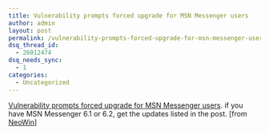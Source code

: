 ```yaml
---
title: Vulnerability prompts forced upgrade for MSN Messenger users
author: admin
layout: post
permalink: /vulnerability-prompts-forced-upgrade-for-msn-messenger-users/
dsq_thread_id:
  - 26012474
dsq_needs_sync:
  - 1
categories:
  - Uncategorized
---
```

[<font class=header>Vulnerability prompts forced upgrade for MSN Messenger users</font>][1]. if you have MSN Messenger 6.1 or 6.2, get the updates listed in the post. [from [NeoWin][2]]

 [1]: http://www.neowin.net/comments.php?id=27056&category=main
 [2]: http://www.neowin.net